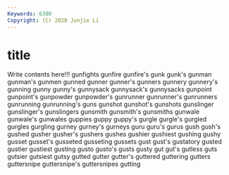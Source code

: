 ```yaml
---
Keywords: 6380
Copyright: (C) 2020 Junjie Li
---
```


# title

Write contents here!!!
gunfights 
gunfire 
gunfire's 
gunk 
gunk's 
gunman 
gunman's 
gunmen 
gunned 
gunner
gunner's 
gunners 
gunnery 
gunnery's 
gunning 
gunny 
gunny's 
gunnysack 
gunnysack's 
gunnysacks
gunpoint 
gunpoint's 
gunpowder 
gunpowder's 
gunrunner 
gunrunner's 
gunrunners 
gunrunning 
gunrunning's 
guns
gunshot 
gunshot's 
gunshots 
gunslinger 
gunslinger's 
gunslingers 
gunsmith 
gunsmith's 
gunsmiths 
gunwale
gunwale's 
gunwales 
guppies 
guppy 
guppy's 
gurgle 
gurgle's 
gurgled 
gurgles 
gurgling
gurney 
gurney's 
gurneys 
guru 
guru's 
gurus 
gush 
gush's 
gushed 
gusher
gusher's 
gushers 
gushes 
gushier 
gushiest 
gushing 
gushy 
gusset 
gusset's 
gusseted
gusseting 
gussets 
gust 
gust's 
gustatory 
gusted 
gustier 
gustiest 
gusting 
gusto
gusto's 
gusts 
gusty 
gut 
gut's 
gutless 
guts 
gutsier 
gutsiest 
gutsy
gutted 
gutter 
gutter's 
guttered 
guttering 
gutters 
guttersnipe 
guttersnipe's 
guttersnipes 
gutting

